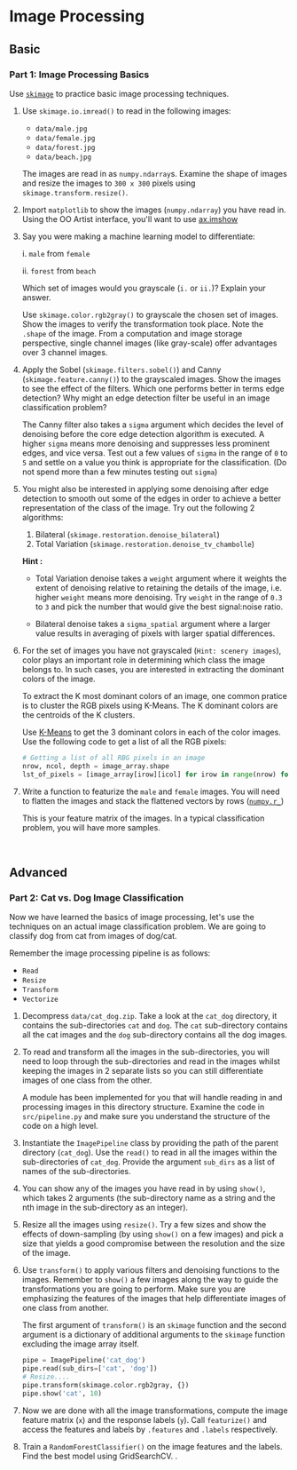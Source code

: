 # Image Processing

## Basic
### Part 1: Image Processing Basics

Use [`skimage`](http://scikit-image.org/) to practice basic image processing techniques.

1. Use `skimage.io.imread()` to read in the following images: 

   - `data/male.jpg`
   - `data/female.jpg`
   - `data/forest.jpg`
   - `data/beach.jpg`
   
   The images are read in as `numpy.ndarray`s. Examine the shape of images and resize the images to `300 x 300` pixels
   using `skimage.transform.resize()`.

2. Import `matplotlib` to show the images (`numpy.ndarray`) you have read in. Using the OO Artist interface, you'll want to use [ax.imshow](https://matplotlib.org/3.1.1/api/_as_gen/matplotlib.axes.Axes.imshow.html) 
 

3. Say you were making a machine learning model to differentiate:

   i. `male` from `female`
   
   ii. `forest` from `beach`

   Which set of images would you grayscale (`i.` or `ii.`)? Explain your answer.
   
   Use `skimage.color.rgb2gray()` to grayscale the chosen set of images. Show the images to verify the transformation took
   place.  Note the `.shape` of the image.  From a computation and image storage perspective, single channel images (like gray-scale) offer advantages over 3 channel images.
   
4. Apply the Sobel (`skimage.filters.sobel()`) and Canny (`skimage.feature.canny()`) to the grayscaled images.
   Show the images to see the effect of the filters. Which one performs better in terms edge detection? Why might
   an edge detection filter be useful in an image classification problem?
   
   The Canny filter also takes a `sigma` argument which decides the level of denoising before the core edge detection 
   algorithm is executed. A higher `sigma` means more denoising and suppresses less prominent edges, and vice versa.
   Test out a few values of `sigma` in the range of `0` to `5` and settle on a value you think is appropriate for the 
   classification. (Do not spend more than a few minutes testing out `sigma`)

5. You might also be interested in applying some denoising after edge detection to smooth out some of the edges in order to
   achieve a better representation of the class of the image. Try out the following 2 algorithms:
   
   1. Bilateral (`skimage.restoration.denoise_bilateral`)
   2. Total Variation (`skimage.restoration.denoise_tv_chambolle`)
   
   **Hint :**
   - Total Variation denoise takes a `weight` argument where it weights the extent of denoising relative to retaining the
     details of the image, i.e. higher `weight` means more denoising. Try `weight` in the range of `0.3` to `3` and pick the
     number that would give the best signal:noise ratio. 
   
   - Bilateral denoise takes a `sigma_spatial` argument where a larger value results in averaging of pixels with larger spatial differences.
   
6. For the set of images you have not grayscaled (`Hint: scenery images`), color plays an important role in determining which
   class the image belongs to. In such cases, you are interested in extracting the dominant colors of the image.
   
   To extract the K most dominant colors of an image, one common pratice is to cluster the RGB pixels using K-Means.
   The K dominant colors are the centroids of the K clusters.
   
   Use [K-Means](http://scikit-learn.org/stable/modules/generated/sklearn.cluster.KMeans.html) to get the 3 dominant colors
   in each of the color images. Use the following code to get a list of all the RGB pixels:
   
   ```python
   # Getting a list of all RBG pixels in an image
   nrow, ncol, depth = image_array.shape 
   lst_of_pixels = [image_array[irow][icol] for irow in range(nrow) for icol in range(ncol)]
   ```

7. Write a function to featurize the `male` and `female` images. You will need to flatten the images and stack
   the flattened vectors by rows ([`numpy.r_`](http://docs.scipy.org/doc/numpy/reference/generated/numpy.r_.html))
   
   This is your feature matrix of the images. In a typical classification problem, you will have more samples.
   
<br>

## Advanced
### Part 2: Cat vs. Dog Image Classification

Now we have learned the basics of image processing, let's use the techniques on an actual image classification 
problem. We are going to classify dog from cat from images of dog/cat.
 
Remember the image processing pipeline is as follows:

- `Read`
- `Resize`
- `Transform`
- `Vectorize`


1. Decompress `data/cat_dog.zip`. Take a look at the `cat_dog` directory, it contains the sub-directories `cat` and `dog`.
   The `cat` sub-directory contains all the cat images and the `dog` sub-directory contains all the dog images.

2. To read and transform all the images in the sub-directories, you will need to loop through the sub-directories 
   and read in the images whilst keeping the images in 2 separate lists so you can still differentiate images of
   one class from the other. 
   
   A module has been implemented for you that will handle reading in and processing images in this directory structure.
   Examine the code in `src/pipeline.py` and make sure you understand the structure of the code on a high level.
   
3. Instantiate the `ImagePipeline` class by providing the path of the parent directory (`cat_dog`). Use the `read()`
   to read in all the images within the sub-directories of `cat_dog`. Provide the argument `sub_dirs` as a list of
   names of the sub-directories.
   
4. You can show any of the images you have read in by using `show()`, which takes 2 arguments (the sub-directory name
   as a string and the nth image in the sub-directory as an integer).
   
5. Resize all the images using `resize()`. Try a few sizes and show the effects of down-sampling (by using `show()` on
   a few images) and pick a size that yields a good compromise between the resolution and the size of the image.
    
6. Use `transform()` to apply various filters and denoising functions to the images. Remember to `show()` a few images
   along the way to guide the transformations you are going to perform. Make sure you are emphasizing the features of 
   the images that help differentiate images of one class from another. 
   
   The first argument of `transform()` is an `skimage` function and the second argument is a dictionary of additional 
   arguments to the `skimage` function excluding the image array itself. 
   
   ```python
   pipe = ImagePipeline('cat_dog')
   pipe.read(sub_dirs=['cat', 'dog'])
   # Resize....
   pipe.transform(skimage.color.rgb2gray, {})
   pipe.show('cat', 10)
   ```

7. Now we are done with all the image transformations, compute the image feature matrix (`x`) and the 
   response labels (`y`). Call `featurize()` and access the features and labels by `.features` and `.labels` respectively.

8. Train a `RandomForestClassifier()` on the image features and the labels. Find the best model using GridSearchCV.
.

